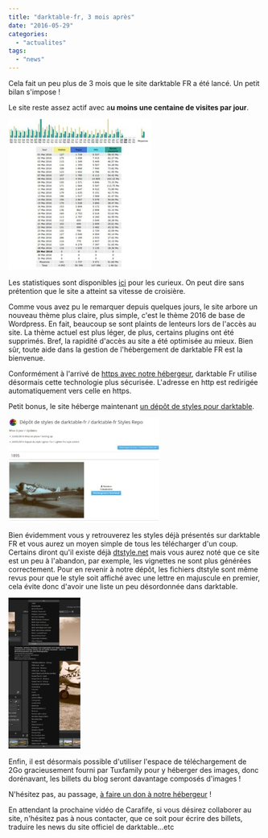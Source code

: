 ```yaml
---
title: "darktable-fr, 3 mois après"
date: "2016-05-29"
categories: 
  - "actualites"
tags: 
  - "news"
---
```


Cela fait un peu plus de 3 mois que le site darktable FR a été lancé. Un petit bilan s'impose !

Le site reste assez actif avec a**u moins une centaine de visites par jour**.

![stats-mai2016](images/stats-mai2016-285x300.jpeg)

Les statistiques sont disponibles [ici](https://stats.tuxfamily.org/darktable-fr.tuxfamily.org) pour les curieux. On peut dire sans prétention que le site a atteint sa vitesse de croisière.

Comme vous avez pu le remarquer depuis quelques jours, le site arbore un nouveau thème plus claire, plus simple, c'est le thème 2016 de base de Wordpress. En fait, beaucoup se sont plaints de lenteurs lors de l'accès au site. La thème actuel est plus léger, de plus, certains plugins ont été supprimés. Bref, la rapidité d'accès au site a été optimisée au mieux. Bien sûr, toute aide dans la gestion de l'hébergement de darktable FR est la bienvenue.

Conformément à l'arrivé de [https avec notre hébergeur](https://tuxfamily.org/fr/news/2016040201), darktable Fr utilise désormais cette technologie plus sécurisée. L'adresse en http est redirigée automatiquement vers celle en https.

Petit bonus, le site héberge maintenant [un dépôt de styles pour darktable](/download/Styles/index.html).

![depot_styles_darktablefr](images/depot_styles_darktablefr-300x208.jpeg)

Bien évidemment vous y retrouverez les styles déjà présentés sur darktable FR et vous aurez un moyen simple de tous les télécharger d'un coup. Certains diront qu'il existe déjà [dtstyle.net](https://dtstyle.net/) mais vous aurez noté que ce site est un peu à l'abandon, par exemple, les vignettes ne sont plus générées correctement. Pour en revenir à notre dépôt, les fichiers dtstyle sont même revus pour que le style soit affiché avec une lettre en majuscule en premier, cela évite donc d'avoir une liste un peu désordonnée dans darktable.

![listing_styles](images/listing_styles-143x300.jpg)

Enfin, il est désormais possible d'utiliser l'espace de téléchargement de 2Go gracieusement fourni par Tuxfamily pour y héberger des images, donc dorénavant, les billets du blog seront davantage composés d'images !

N'hésitez pas, au passage, [à faire un don à notre hébergeur](https://tuxfamily.org/fr/support) !

En attendant la prochaine vidéo de Carafife, si vous désirez collaborer au site, n'hésitez pas à nous contacter, que ce soit pour écrire des billets, traduire les news du site officiel de darktable...etc
